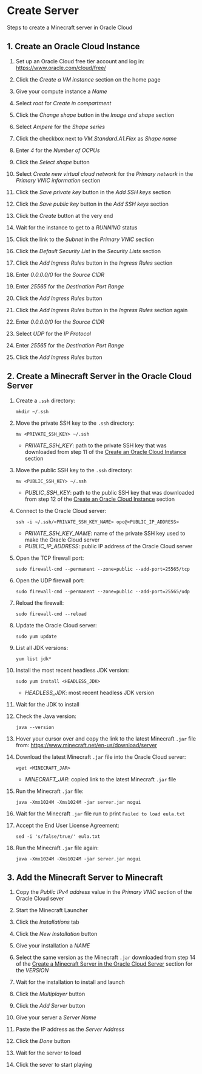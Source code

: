 # Create Server
Steps to create a Minecraft server in Oracle Cloud

## 1. Create an Oracle Cloud Instance

1. Set up an Oracle Cloud free tier account and log in: https://www.oracle.com/cloud/free/

2. Click the *Create a VM instance* section on the home page

3. Give your compute instance a *Name*

4. Select *root* for *Create in compartment*

5. Click the *Change shape* button in the *Image and shape* section

6. Select *Ampere* for the *Shape series*

7. Click the checkbox next to *VM.Standard.A1.Flex* as *Shape name*

8. Enter *4* for the *Number of OCPUs*

9. Click the *Select shape* button

10. Select *Create new virtual cloud network* for the *Primary network* in the *Primary VNIC information* section

11. Click the *Save private key* button in the *Add SSH keys* section

12. Click the *Save public key* button in the *Add SSH keys* section

13. Click the *Create* button at the very end

14. Wait for the instance to get to a *RUNNING* status

15. Click the link to the *Subnet* in the *Primary VNIC* section

16. Click the *Default Security List* in the *Security Lists* section

17. Click the *Add Ingress Rules* button in the *Ingress Rules* section

18. Enter *0.0.0.0/0* for the *Source CIDR*

19. Enter *25565* for the *Destination Port Range*

20. Click the *Add Ingress Rules* button

21. Click the *Add Ingress Rules* button in the *Ingress Rules* section again

22. Enter *0.0.0.0/0* for the *Source CIDR*

23. Select *UDP* for the *IP Protocol*

24. Enter *25565* for the *Destination Port Range*

25. Click the *Add Ingress Rules* button

## 2. Create a Minecraft Server in the Oracle Cloud Server

1. Create a `.ssh` directory:
    ```
    mkdir ~/.ssh
    ```

2. Move the private SSH key to the `.ssh` directory:
    ```
    mv <PRIVATE_SSH_KEY> ~/.ssh
    ```
    - *PRIVATE_SSH_KEY*: path to the private SSH key that was downloaded from step 11 of the [Create an Oracle Cloud Instance](#create-an-oracle-cloud-instance) section

3. Move the public SSH key to the `.ssh` directory:
    ```
    mv <PUBLIC_SSH_KEY> ~/.ssh
    ```
    - *PUBLIC_SSH_KEY*: path to the public SSH key that was downloaded from step 12 of the [Create an Oracle Cloud Instance](#create-an-oracle-cloud-instance) section

4. Connect to the Oracle Cloud server:
    ```
    ssh -i ~/.ssh/<PRIVATE_SSH_KEY_NAME> opc@<PUBLIC_IP_ADDRESS>
    ```
    - *PRIVATE_SSH_KEY_NAME*: name of the private SSH key used to make the Oracle Cloud server
    - *PUBLIC_IP_ADDRESS*: public IP address of the Oracle Cloud server

5. Open the TCP firewall port:
    ```
    sudo firewall-cmd --permanent --zone=public --add-port=25565/tcp
    ```

6. Open the UDP firewall port:
    ```
    sudo firewall-cmd --permanent --zone=public --add-port=25565/udp
    ```

7. Reload the firewall:
    ```
    sudo firewall-cmd --reload
    ```

8. Update the Oracle Cloud server:
    ```
    sudo yum update
    ```

9. List all JDK versions:
    ```
    yum list jdk*
    ```

10. Install the most recent headless JDK version:
    ```
    sudo yum install <HEADLESS_JDK>
    ```
    - *HEADLESS_JDK*: most recent headless JDK version

11. Wait for the JDK to install

12. Check the Java version:
    ```
    java --version
    ```

13. Hover your cursor over and copy the link to the latest Minecraft `.jar` file from: https://www.minecraft.net/en-us/download/server

14. Download the latest Minecraft `.jar` file into the Oracle Cloud server:
    ```
    wget <MINECRAFT_JAR>
    ```
    - *MINECRAFT_JAR*: copied link to the latest Minecraft `.jar` file

15. Run the Minecraft `.jar` file:
    ```
    java -Xmx1024M -Xms1024M -jar server.jar nogui
    ```

16. Wait for the Minecraft `.jar` file run to print `Failed to load eula.txt`

17. Accept the End User License Agreement:
    ```
    sed -i 's/false/true/' eula.txt
    ```

18. Run the Minecraft `.jar` file again:
    ```
    java -Xmx1024M -Xms1024M -jar server.jar nogui
    ```

## 3. Add the Minecraft Server to Minecraft

1. Copy the *Public IPv4 address* value in the *Primary VNIC* section of the Oracle Cloud sever

2. Start the Minecraft Launcher

3. Click the *Installations* tab

4. Click the *New Installation* button

5. Give your installation a *NAME*

6. Select the same version as the Minecraft `.jar` downloaded from step 14 of the [Create a Minecraft Server in the Oracle Cloud Server](#create-a-minecraft-server-in-the-oracle-cloud-server) section for the *VERSION*

7. Wait for the installation to install and launch

8. Click the *Multiplayer* button

9. Click the *Add Server* button

10. Give your server a *Server Name*

11. Paste the IP address as the *Server Address*

12. Click the *Done* button

12. Wait for the server to load

13. Click the sever to start playing
